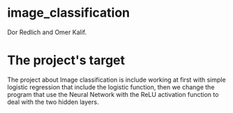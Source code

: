 # image_classification

Dor Redlich and Omer Kalif.

# The project's target

The project about Image classification is include working at first with simple logistic regression that include the logistic function,
then we change the program that use the Neural Network with the ReLU activation function to deal with the two hidden layers.
